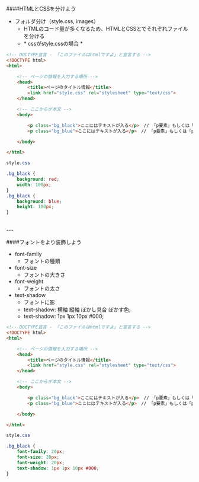 ####HTMLとCSSを分けよう
* フォルダ分け（style.css, images）
	* HTMLのコード量が多くなるため、HTMLとCSSとでそれぞれファイルを分ける
	* <link href="（cssファイル名）" rel="stylesheet" type="text/css">
		* cssがstyle.cssの場合
		* <link href="style.css" rel="stylesheet" type="text/css">

```html
<!-- DOCTYPE宣言 - 「このファイルはhtmlですよ」と宣言する -->
<!DOCTYPE html>　
<html>

	<!-- ページの情報を入力する場所 -->
	<head>
		<title>ページのタイトル情報</title>
		<link href="style.css" rel="stylesheet" type="text/css">
	</head>

	<!-- ここからが本文 -->
	<body>

		<p class="bg_black">ここにはテキストが入る</p>　// 「p要素」もしくは「pタグ」
		<p class="bg_blue">ここにはテキストが入る</p>　// 「p要素」もしくは「pタグ」

	</body>

</html>
```

```css
style.css

.bg_black {
	background: red;
	width: 100px;
}
.bg_black {
	background: blue;
	height: 100px;
}

```

<br>
---
<br>

####フォントをより装飾しよう
* font-family
	* フォントの種類 
* font-size
	* フォントの大きさ
* font-weight
	* フォントの太さ
* text-shadow
	* フォントに影
	* text-shadow: 横軸 縦軸 ぼかし具合 ぼかす色;
	* text-shadow: 1px 1px 10px #000;


```html
<!-- DOCTYPE宣言 - 「このファイルはhtmlですよ」と宣言する -->
<!DOCTYPE html>　
<html>

	<!-- ページの情報を入力する場所 -->
	<head>
		<title>ページのタイトル情報</title>
		<link href="style.css" rel="stylesheet" type="text/css">
	</head>

	<!-- ここからが本文 -->
	<body>

		<p class="bg_black">ここにはテキストが入る</p>　// 「p要素」もしくは「pタグ」
		<p class="bg_blue">ここにはテキストが入る</p>　// 「p要素」もしくは「pタグ」

	</body>

</html>
```

```css
style.css

.bg_black {
	font-family: 20px;
	font-size: 20px;
	font-weight: 20px;
	text-shadow: 1px 1px 10px #000;
}

```